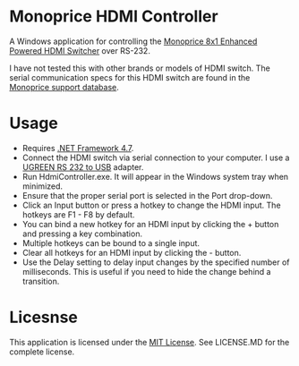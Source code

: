 # Monoprice HDMI Controller

A Windows application for controlling the [Monoprice 8x1 Enhanced Powered HDMI Switcher](https://www.monoprice.com/product?p_id=4067) over RS-232.

I have not tested this with other brands or models of HDMI switch. The serial communication specs for this HDMI switch are found in the [Monoprice support database](http://support.monoprice.com/link/portal/41053/41056/Article/233/What-are-the-RS-232-commands-for-the-8X1-Enhanced-Powered-HDMI-Switcher-w-Remote-PID-4067).

# Usage
 - Requires [.NET Framework 4.7](https://www.microsoft.com/net/download/framework).
 - Connect the HDMI switch via serial connection to your computer. I use a [UGREEN RS 232 to USB](https://www.amazon.com/UGREEN-Converter-Adapter-Chipset-Windows/dp/B00QUZY4UG/) adapter.
 - Run HdmiController.exe. It will appear in the Windows system tray when minimized.
 - Ensure that the proper serial port is selected in the Port drop-down.
 - Click an Input button or press a hotkey to change the HDMI input. The hotkeys are F1 - F8 by default.
 - You can bind a new hotkey for an HDMI input by clicking the + button and pressing a key combination.
 - Multiple hotkeys can be bound to a single input.
 - Clear all hotkeys for an HDMI input by clicking the - button.
 - Use the Delay setting to delay input changes by the specified number of milliseconds. This is useful if you need to hide the change behind a transition.

# Licesnse
This application is licensed under the [MIT License](https://opensource.org/licenses/MIT). See LICENSE.MD for the complete license.